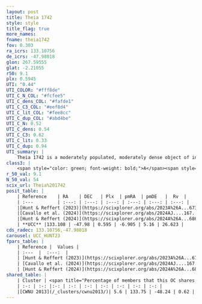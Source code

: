 ```yaml
---
layout: post
title: Theia 1742
style: style
title_flag: true
more_names: 
fname: theia1742
fov: 0.303
ra_icrs: 133.10756
de_icrs: -47.98018
glon: 267.59555
glat: -2.21055
r50: 9.1
plx: 0.5945
UTI: "0.44"
UTI_COLOR: "#fff8de"
UTI_C_N_COL: "#fcfee5"
UTI_C_dens_COL: "#fafde1"
UTI_C_C3_COL: "#eef8d4"
UTI_C_lit_COL: "#fee8cc"
UTI_C_dup_COL: "#abd4be"
UTI_C_N: 0.52
UTI_C_dens: 0.54
UTI_C_C3: 0.62
UTI_C_lit: 0.33
UTI_C_dup: 0.94
UTI_summary: |
    Theia 1742 is a moderately populated, moderately dense object of intermediate C3 quality. It was recently reported in the literature.<br><br>This is very likely a unique object, which shares a very small percentage of members with at least one previously reported entry.
class3: |
    <span style="color: green; font-weight: bold;">A</span><span style="color: red; font-weight: bold;">C</span>
r_50_val: 9.1
N_50_val: 54
scix_url: Theia%201742
posit_table: |
    | Reference    | RA    | DEC   | Plx  | pmRA  | pmDE   |  Rv  |
    | :---         | :---: | :---: | :---: | :---: | :---: | :---: |
    |[Hunt & Reffert (2023)](https://scixplorer.org/abs/2023A%26A...673A.114H) | 133.115 | -47.933 | 0.594 | -6.827 | 5.154 | 33.303 |
    |[Cavallo et al. (2024)](https://scixplorer.org/abs/2024AJ....167...12C) | 132.819 | -47.887 | 0.598 | -- | -- | -- |
    |[Hunt & Reffert (2024)](https://scixplorer.org/abs/2024A%26A...686A..42H) | 133.115 | -47.933 | 0.594 | -6.827 | 5.154 | 33.303 |
    | **UCC** |133.108 | -47.98 | 0.595 | -6.905 | 5.16 | 26.623 | 
cds_radec: 133.10756,-47.98018
carousel: UCC_HUNT23
fpars_table: |
    | Reference |  Values |
    | :---  |  :---:  |
    | [Hunt & Reffert (2023)](https://scixplorer.org/abs/2023A%26A...673A.114H) | `AV50=1.319, diffAV50=2.542, MOD50=11.014, logAge50=8.099` |
    | [Cavallo et al. (2024)](https://scixplorer.org/abs/2024AJ....167...12C) | `AV50=1.56, dMod50=11.25, logAge50=8.25, [Fe/H]50=0.34` |
    | [Hunt & Reffert (2024)](https://scixplorer.org/abs/2024A%26A...686A..42H) | `MassJ=246.966` |
shared_table: |
    | Cluster | <span title="Percentage of members that this OC shares with the ones listed">%</span>   | RA   | DEC   | Plx   | pmRA  | pmDE  | Rv | UTI |
    | :-: | :-: |:-: | :-: | :-: | :-: | :-: | :-: | :-: |
    |[CWNU 2013](/_clusters/cwnu2013/)| 5.6 | 133.75 | -48.24 | 0.62 | -7.01 | 5.12 | 72.4 |0.13 |
---
```

